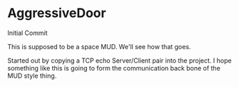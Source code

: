 # AggressiveDoor
Initial Commit

This is supposed to be a space MUD. We'll see how that goes.

Started out by copying a TCP echo Server/Client pair into the project. I hope something like this is going to form the communication back bone of the MUD style thing.
